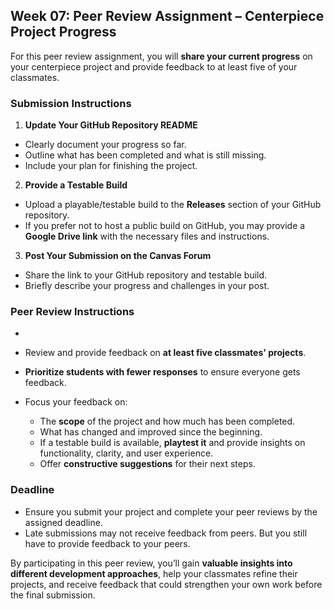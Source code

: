 ## **Week 07: Peer Review Assignment – Centerpiece Project Progress**

For this peer review assignment, you will **share your current progress** on your centerpiece project and provide
feedback to at least five of your classmates.

### **Submission Instructions**

1. **Update Your GitHub Repository README**
  - Clearly document your progress so far.
  - Outline what has been completed and what is still missing.
  - Include your plan for finishing the project.

2. **Provide a Testable Build**
  - Upload a playable/testable build to the **Releases** section of your GitHub repository.
  - If you prefer not to host a public build on GitHub, you may provide a **Google Drive link** with the necessary files
    and instructions.

3. **Post Your Submission on the Canvas Forum**
  - Share the link to your GitHub repository and testable build.
  - Briefly describe your progress and challenges in your post.

### **Peer Review Instructions**
- 

- Review and provide feedback on **at least five classmates' projects**.
- **Prioritize students with fewer responses** to ensure everyone gets feedback.
- Focus your feedback on:
  - The **scope** of the project and how much has been completed.
  - What has changed and improved since the beginning.
  - If a testable build is available, **playtest it** and provide insights on functionality, clarity, and user
    experience.
  - Offer **constructive suggestions** for their next steps.

### **Deadline**

- Ensure you submit your project and complete your peer reviews by the assigned deadline.
- Late submissions may not receive feedback from peers. But you still have to provide feedback to your peers.

By participating in this peer review, you’ll gain **valuable insights into different development approaches**, help your
classmates refine their projects, and receive feedback that could strengthen your own work before the final submission.  
